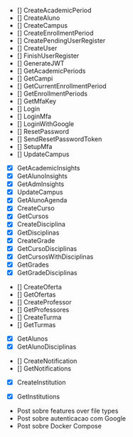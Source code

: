 - [] CreateAcademicPeriod
- [] CreateAluno
- [] CreateCampus
- [] CreateEnrollmentPeriod
- [] CreatePendingUserRegister
- [] CreateUser
- [] FinishUserRegister
- [] GenerateJWT
- [] GetAcademicPeriods
- [] GetCampi
- [] GetCurrentEnrollmentPeriod
- [] GetEnrollmentPeriods
- [] GetMfaKey
- [] Login
- [] LoginMfa
- [] LoginWithGoogle
- [] ResetPassword
- [] SendResetPasswordToken
- [] SetupMfa
- [] UpdateCampus
- [X] GetAcademicInsights
- [X] GetAlunoInsights
- [X] GetAdmInsights
- [X] UpdateCampus
- [X] GetAlunoAgenda
- [X] CreateCurso
- [X] GetCursos
- [X] CreateDisciplina
- [X] GetDisciplinas
- [X] CreateGrade
- [X] GetCursoDisciplinas
- [X] GetCursosWithDisciplinas
- [X] GetGrades
- [X] GetGradeDisciplinas
- [] CreateOferta
- [] GetOfertas
- [] CreateProfessor
- [] GetProfessores
- [] CreateTurma
- [] GetTurmas
- [X] GetAlunos
- [X] GetAlunoDisciplinas
- [] CreateNotification
- [] GetNotifications
- [X] CreateInstitution
- [X] GetInstitutions



- Post sobre features over file types
- Post sobre autenticacao com Google
- Post sobre Docker Compose
